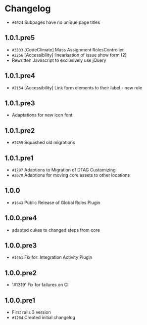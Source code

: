 # Changelog

* `#4024` Subpages have no unique page titles

## 1.0.1.pre5

* `#3333` [CodeClimate] Mass Assignment RolesController
* `#2256` [Accessibility] linearisation of issue show form (2)
* Rewritten Javascript to exclusively use jQuery

## 1.0.1.pre4

* `#2154` [Accessibility] Link form elements to their label - new role

## 1.0.1.pre3

* Adaptations for new icon font

## 1.0.1.pre2

* `#2459` Squashed old migrations

## 1.0.1.pre1

* `#1797` Adaptions to Migration of DTAG Customizing
* `#2070` Adaptions for moving core assets to other locations

## 1.0.0

* `#1643` Public Release of Global Roles Plugin

## 1.0.0.pre4

* adapted cukes to changed steps from core

## 1.0.0.pre3

* `#1461` Fix for: Integration Activity Plugin

## 1.0.0.pre2

* '#1319' Fix for failures on CI

## 1.0.0.pre1

* First rails 3 version
* `#1284` Created initial changelog
